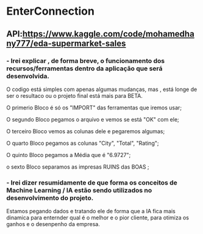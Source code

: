 ﻿# EnterConnection

## API:https://www.kaggle.com/code/mohamedhany777/eda-supermarket-sales


### - Irei explicar , de forma breve, o funcionamento dos recursos/ferramentas dentro da aplicação que será desenvolvida.

O codigo está simples com apenas algumas mudanças, mas , está longe de ser o resultaco ou o projeto final está mais para BETA.

O primerio Bloco é só os "IMPORT" das ferramentas que iremos usar;

O segundo Bloco pegamos o arquivo e vemos se está "OK" com ele;

O terceiro Bloco vemos as colunas dele e pegaremos algumas;

O quarto Bloco pegamos as colunas "City", "Total", "Rating";

O quinto Bloco pegamos a Média que é "6.9727";

o sexto Bloco separamos as impresas RUINS das BOAS ;


### - Irei dizer resumidamente de que forma os conceitos de Machine Learning / IA estão sendo utilizados no desenvolvimento do projeto.

Estamos pegando dados e tratando ele de forma que a IA fica mais dinamica para enternder qual é o melhor e o pior cliente, para otimiza 
os ganhos e o desenpenho da empresa.


